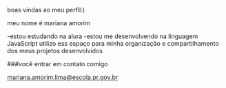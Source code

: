 boas vindas ao meu perfil:)

meu nome é mariana amorim

-estou estudando na alura
-estou me desenvolvendo na linguagem JavaScript
utilizo ess espaço para minha organização e compartilhamento dos meus projetos desenvolvidos 

###você entrar em contato comigo 

mariana.amorim.lima@escola.pr.gov.br

